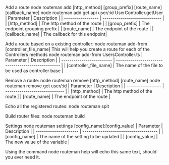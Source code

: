 Add a route
node routeman add [http_method] [group_prefix] [route_name] [callback_name]
node routeman add get api user/:id UserController.getUser
| Parameter         | Description                   |
| ----------------- | ----------------------------- |
| [http_method]     | The http method of the route  |
| [group_prefix]    | The endpoint grouping prefix  |
| [route_name]      | The endpoint of the route     |
| [callback_name]   | The callback for this endpoint|

Add a route based on a existing controller:
node routeman add-from [controller_file_name]
This will help you create a route for each of the Controllers methods
node routeman add-from UsersController.ts
| Parameter                 | Description                                        |
| ------------------------- | -------------------------------------------------- |
| [controller_file_name]    | The name of the file to be used as controller base |

Remove a route:
node routeman remove [http_method] [route_name]
node routeman remove get user/:id
| Parameter         | Description                   |
| ----------------- | ----------------------------- |
| [http_method]     | The http method of the route  |
| [route_name]      | The endpoint of the route     |

Echo all the registered routes:
node routeman spit

Build router files:
node routeman build

Settings
node routeman settings [config_name]:[config_value]
| Parameter             | Description                           |
| --------------------- | ------------------------------------- |
| [config_name]         | The name of the setting to be updated |
| [config_value]        | The new value of the variable         |

Using the command node routeman help will echo this same text, should you ever need it.